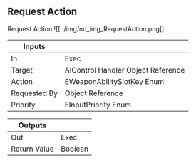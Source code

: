 ## Request Action
Request Action
![[../img/nd_img_RequestAction.png]]

|Inputs||
|--|--|
| In | Exec |
| Target | AIControl Handler Object Reference |
| Action | EWeaponAbilitySlotKey Enum |
| Requested By | Object Reference |
| Priority | EInputPriority Enum |

|Outputs||
|--|--|
| Out | Exec |
| Return Value | Boolean |
